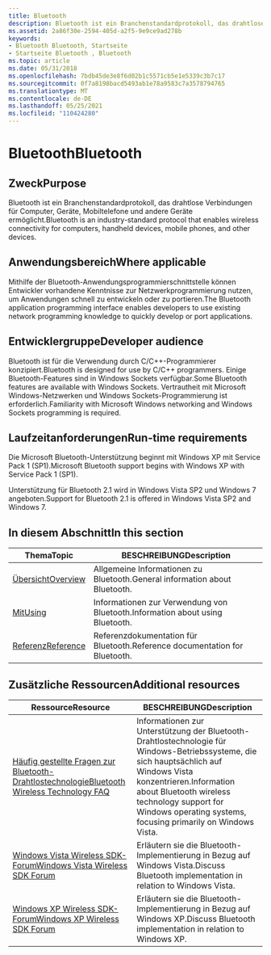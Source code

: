 ```yaml
---
title: Bluetooth
description: Bluetooth ist ein Branchenstandardprotokoll, das drahtlose Verbindungen für Computer, Geräte, Mobiltelefone und andere Geräte ermöglicht.
ms.assetid: 2a86f30e-2594-405d-a2f5-9e9ce9ad278b
keywords:
- Bluetooth Bluetooth, Startseite
- Startseite Bluetooth , Bluetooth
ms.topic: article
ms.date: 05/31/2018
ms.openlocfilehash: 7bdb45de3e8f6d02b1c5571cb5e1e5339c3b7c17
ms.sourcegitcommit: 0f7a8198bacd5493ab1e78a9583c7a3578794765
ms.translationtype: MT
ms.contentlocale: de-DE
ms.lasthandoff: 05/25/2021
ms.locfileid: "110424280"
---
```

# <a name="bluetooth"></a><span data-ttu-id="d341e-105">Bluetooth</span><span class="sxs-lookup"><span data-stu-id="d341e-105">Bluetooth</span></span>

## <a name="purpose"></a><span data-ttu-id="d341e-106">Zweck</span><span class="sxs-lookup"><span data-stu-id="d341e-106">Purpose</span></span>

<span data-ttu-id="d341e-107">Bluetooth ist ein Branchenstandardprotokoll, das drahtlose Verbindungen für Computer, Geräte, Mobiltelefone und andere Geräte ermöglicht.</span><span class="sxs-lookup"><span data-stu-id="d341e-107">Bluetooth is an industry-standard protocol that enables wireless connectivity for computers, handheld devices, mobile phones, and other devices.</span></span>

## <a name="where-applicable"></a><span data-ttu-id="d341e-108">Anwendungsbereich</span><span class="sxs-lookup"><span data-stu-id="d341e-108">Where applicable</span></span>

<span data-ttu-id="d341e-109">Mithilfe der Bluetooth-Anwendungsprogrammierschnittstelle können Entwickler vorhandene Kenntnisse zur Netzwerkprogrammierung nutzen, um Anwendungen schnell zu entwickeln oder zu portieren.</span><span class="sxs-lookup"><span data-stu-id="d341e-109">The Bluetooth application programming interface enables developers to use existing network programming knowledge to quickly develop or port applications.</span></span>

## <a name="developer-audience"></a><span data-ttu-id="d341e-110">Entwicklergruppe</span><span class="sxs-lookup"><span data-stu-id="d341e-110">Developer audience</span></span>

<span data-ttu-id="d341e-111">Bluetooth ist für die Verwendung durch C/C++-Programmierer konzipiert.</span><span class="sxs-lookup"><span data-stu-id="d341e-111">Bluetooth is designed for use by C/C++ programmers.</span></span> <span data-ttu-id="d341e-112">Einige Bluetooth-Features sind in Windows Sockets verfügbar.</span><span class="sxs-lookup"><span data-stu-id="d341e-112">Some Bluetooth features are available with Windows Sockets.</span></span> <span data-ttu-id="d341e-113">Vertrautheit mit Microsoft Windows-Netzwerken und Windows Sockets-Programmierung ist erforderlich.</span><span class="sxs-lookup"><span data-stu-id="d341e-113">Familiarity with Microsoft Windows networking and Windows Sockets programming is required.</span></span>

## <a name="run-time-requirements"></a><span data-ttu-id="d341e-114">Laufzeitanforderungen</span><span class="sxs-lookup"><span data-stu-id="d341e-114">Run-time requirements</span></span>

<span data-ttu-id="d341e-115">Die Microsoft Bluetooth-Unterstützung beginnt mit Windows XP mit Service Pack 1 (SP1).</span><span class="sxs-lookup"><span data-stu-id="d341e-115">Microsoft Bluetooth support begins with Windows XP with Service Pack 1 (SP1).</span></span>

<span data-ttu-id="d341e-116">Unterstützung für Bluetooth 2.1 wird in Windows Vista SP2 und Windows 7 angeboten.</span><span class="sxs-lookup"><span data-stu-id="d341e-116">Support for Bluetooth 2.1 is offered in Windows Vista SP2 and Windows 7.</span></span>

## <a name="in-this-section"></a><span data-ttu-id="d341e-117">In diesem Abschnitt</span><span class="sxs-lookup"><span data-stu-id="d341e-117">In this section</span></span>



| <span data-ttu-id="d341e-118">Thema</span><span class="sxs-lookup"><span data-stu-id="d341e-118">Topic</span></span>                                           | <span data-ttu-id="d341e-119">BESCHREIBUNG</span><span class="sxs-lookup"><span data-stu-id="d341e-119">Description</span></span>                                       |
|-------------------------------------------------|---------------------------------------------------|
| [<span data-ttu-id="d341e-120">Übersicht</span><span class="sxs-lookup"><span data-stu-id="d341e-120">Overview</span></span>](about-bluetooth.md)<br/>      | <span data-ttu-id="d341e-121">Allgemeine Informationen zu Bluetooth.</span><span class="sxs-lookup"><span data-stu-id="d341e-121">General information about Bluetooth.</span></span><br/>   |
| [<span data-ttu-id="d341e-122">Mit</span><span class="sxs-lookup"><span data-stu-id="d341e-122">Using</span></span>](using-bluetooth.md)<br/>         | <span data-ttu-id="d341e-123">Informationen zur Verwendung von Bluetooth.</span><span class="sxs-lookup"><span data-stu-id="d341e-123">Information about using Bluetooth.</span></span><br/>     |
| [<span data-ttu-id="d341e-124">Referenz</span><span class="sxs-lookup"><span data-stu-id="d341e-124">Reference</span></span>](bluetooth-reference.md)<br/> | <span data-ttu-id="d341e-125">Referenzdokumentation für Bluetooth.</span><span class="sxs-lookup"><span data-stu-id="d341e-125">Reference documentation for Bluetooth.</span></span><br/> |



 

## <a name="additional-resources"></a><span data-ttu-id="d341e-126">Zusätzliche Ressourcen</span><span class="sxs-lookup"><span data-stu-id="d341e-126">Additional resources</span></span>



|    <span data-ttu-id="d341e-127">Ressource</span><span class="sxs-lookup"><span data-stu-id="d341e-127">Resource</span></span>                          |    <span data-ttu-id="d341e-128">BESCHREIBUNG</span><span class="sxs-lookup"><span data-stu-id="d341e-128">Description</span></span>                     |
|--------------------------------------------------------------------------------------|-----------------------------------------------------------------------------------------------------------------------------|
| [<span data-ttu-id="d341e-129">Häufig gestellte Fragen zur Bluetooth-Drahtlostechnologie</span><span class="sxs-lookup"><span data-stu-id="d341e-129">Bluetooth Wireless Technology FAQ</span></span>](https://www.microsoft.com/whdc/connect/wireless/bth_faq.mspx) | <span data-ttu-id="d341e-130">Informationen zur Unterstützung der Bluetooth-Drahtlostechnologie für Windows-Betriebssysteme, die sich hauptsächlich auf Windows Vista konzentrieren.</span><span class="sxs-lookup"><span data-stu-id="d341e-130">Information about Bluetooth wireless technology support for Windows operating systems, focusing primarily on Windows Vista.</span></span> |
| [<span data-ttu-id="d341e-131">Windows Vista Wireless SDK-Forum</span><span class="sxs-lookup"><span data-stu-id="d341e-131">Windows Vista Wireless SDK Forum</span></span>](https://social.msdn.microsoft.com/Forums/en/vistawirelesssdk/threads)   | <span data-ttu-id="d341e-132">Erläutern sie die Bluetooth-Implementierung in Bezug auf Windows Vista.</span><span class="sxs-lookup"><span data-stu-id="d341e-132">Discuss Bluetooth implementation in relation to Windows Vista.</span></span>                                                              |
| [<span data-ttu-id="d341e-133">Windows XP Wireless SDK-Forum</span><span class="sxs-lookup"><span data-stu-id="d341e-133">Windows XP Wireless SDK Forum</span></span>](https://social.msdn.microsoft.com/Forums/xpwirelesssdk/threads)     | <span data-ttu-id="d341e-134">Erläutern sie die Bluetooth-Implementierung in Bezug auf Windows XP.</span><span class="sxs-lookup"><span data-stu-id="d341e-134">Discuss Bluetooth implementation in relation to Windows XP.</span></span>                                                                 |



 

 

 





